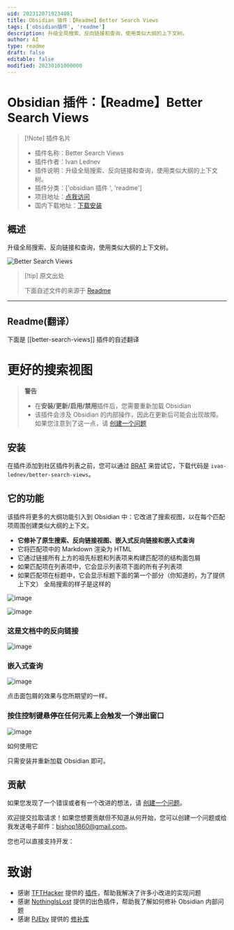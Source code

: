 ```yaml
---
uid: 2023120719234081
title: Obsidian 插件：【Readme】Better Search Views
tags: ['obsidian插件', 'readme']
description: 升级全局搜索、反向链接和查询，使用类似大纲的上下文树。
author: AI
type: readme
draft: false
editable: false
modified: 20230101000000
---
```


# Obsidian 插件：【Readme】Better Search Views

> [!Note] 插件名片
> - 插件名称：Better Search Views
> - 插件作者：Ivan Lednev
> - 插件说明：升级全局搜索、反向链接和查询，使用类似大纲的上下文树。
> - 插件分类：['obsidian 插件 ', 'readme']
> - 项目地址：[点我访问](https://github.com/ivan-lednev/better-search-views)
> - 国内下载地址：[下载安装](https://pkmer.cn/products/plugin/pluginMarket/?better-search-views)

## 概述

升级全局搜索、反向链接和查询，使用类似大纲的上下文树。

![Better Search Views](https://cdn.pkmer.cn/covers/better-search-views.gif)

> [!tip] 原文出处
>
>下面自述文件的来源于 [Readme](https://ghproxy.net/https://raw.githubusercontent.com/ivan-lednev/better-search-views/master/README.md)
>

---

## Readme(翻译）

下面是 [[better-search-views]] 插件的自述翻译

# 更好的搜索视图

> **警告**
>
> - 在**安装/更新/启用/禁用**插件后，您需要重新加载 Obsidian
> - 该插件会涉及 Obsidian 的内部操作，因此在更新后可能会出现故障。如果您注意到了这一点，请 [创建一个问题](https://github.com/ivan-lednev/better-search-views/issues)

## 安装

在插件添加到社区插件列表之前，您可以通过 [BRAT](https://github.com/TfTHacker/obsidian42-brat) 来尝试它，下载代码是 `ivan-lednev/better-search-views`。

## 它的功能

该插件将更多的大纲功能引入到 Obsidian 中：它改进了搜索视图，以在每个匹配项周围创建类似大纲的上下文。

- **它修补了原生搜索、反向链接视图、嵌入式反向链接和嵌入式查询**
- 它将匹配项中的 Markdown 渲染为 HTML
- 它通过链接所有上方的祖先标题和列表项来构建匹配项的结构面包屑
- 如果匹配项在列表项中，它会显示列表项下面的所有子列表项
- 如果匹配项在标题中，它会显示标题下面的第一个部分（你知道的，为了提供上下文）
全局搜索的样子是这样的

![image](https://cdn.pkmer.cn/covers/better-search-views_1_0.png!pkmer)

![image](https://cdn.pkmer.cn/covers/better-search-views_1_1.png!pkmer)

### 这是文档中的反向链接

![image](https://cdn.pkmer.cn/covers/better-search-views_1_2.png!pkmer)

### 嵌入式查询

![image](https://cdn.pkmer.cn/covers/better-search-views_1_3.png!pkmer)

点击面包屑的效果与您所期望的一样。

### 按住控制键悬停在任何元素上会触发一个弹出窗口

![image](https://cdn.pkmer.cn/covers/better-search-views_2_0.gif)

如何使用它

只需安装并重新加载 Obsidian 即可。

## 贡献

如果您发现了一个错误或者有一个改进的想法，请 [创建一个问题](https://github.com/ivan-lednev/better-search-views/issues)。

欢迎提交拉取请求！如果您想要贡献但不知道从何开始，您可以创建一个问题或给我发送电子邮件：<bishop1860@gmail.com>。

您也可以直接支持开发：

# 致谢

- 感谢 [TFTHacker](https://tfthacker.com/) 提供的 [插件](https://github.com/TfTHacker/obsidian42-strange-new-worlds)，帮助我解决了许多小改进的实现问题
- 感谢 [NothingIsLost](https://github.com/nothingislost) 提供的出色插件，帮助我了解如何修补 Obsidian 内部问题
- 感谢 [PJEby](https://github.com/pjeby) 提供的 [修补库](https://github.com/pjeby/monkey-around)



